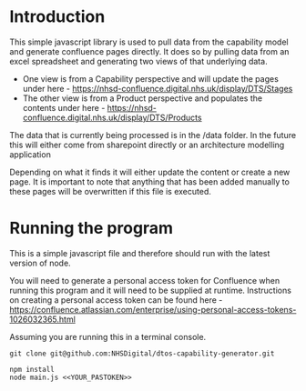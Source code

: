 # Introduction

This simple javascript library is used to pull data from the capability model and generate confluence pages directly. It does so by pulling data from an excel spreadsheet and generating two views of that underlying data. 

- One view is from a Capability perspective and will update the pages under here - https://nhsd-confluence.digital.nhs.uk/display/DTS/Stages
- The other view is from a Product perspective and populates the contents under here - https://nhsd-confluence.digital.nhs.uk/display/DTS/Products

The data that is currently being processed is in the /data folder. In the future this will either come from sharepoint directly or an architecture modelling application

Depending on what it finds it will either update the content or create a new page. It is important to note that anything that has been added manually to these pages will be overwritten if this file is executed.

# Running the program

This is a simple javascript file and therefore should run with the latest version of node.

You will need to generate a personal access token for Confluence when running this program and it will need to be supplied at runtime. Instructions on creating a personal access token can be found here - https://confluence.atlassian.com/enterprise/using-personal-access-tokens-1026032365.html

Assuming you are running this in a terminal console.

```git clone git@github.com:NHSDigital/dtos-capability-generator.git ```

```
npm install
node main.js <<YOUR_PASTOKEN>>
```

